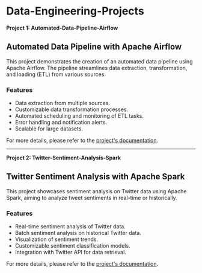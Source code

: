 # Data-Engineering-Projects



**Project 1: Automated-Data-Pipeline-Airflow**

## Automated Data Pipeline with Apache Airflow

This project demonstrates the creation of an automated data pipeline using Apache Airflow. The pipeline streamlines data extraction, transformation, and loading (ETL) from various sources.

### Features
- Data extraction from multiple sources.
- Customizable data transformation processes.
- Automated scheduling and monitoring of ETL tasks.
- Error handling and notification alerts.
- Scalable for large datasets.

For more details, please refer to the [project's documentation](https://github.com/AshrafHassan95/Data-Engineering-Projects/tree/main/Automated-Data-Pipeline-Airflow).

---

**Project 2: Twitter-Sentiment-Analysis-Spark**

## Twitter Sentiment Analysis with Apache Spark

This project showcases sentiment analysis on Twitter data using Apache Spark, aiming to analyze tweet sentiments in real-time or historically.

### Features
- Real-time sentiment analysis of Twitter data.
- Batch sentiment analysis on historical Twitter data.
- Visualization of sentiment trends.
- Customizable sentiment classification models.
- Integration with Twitter API for data retrieval.

For more details, please refer to the [project's documentation](https://github.com/AshrafHassan95/Data-Engineering-Projects/tree/main/Twitter-Sentiment-Analysis-Spark).
